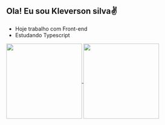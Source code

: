 ## Ola! Eu sou Kleverson silva✌️

- Hoje trabalho com Front-end
- Estudando Typescript

<div>  
<a href="https://github.com/kleversonsilva">
  <img height=200 align="center" src="https://github-readme-stats.vercel.app/api?username=kleversonsilva&show_icons-true&theme=dracula&include_all_commits=true&count_private=true"/>
</a>
<a href="https://github.com/kleversonsilva">
  <img height=200 align="center" src="https://github-readme-stats.vercel.app/api/top-langs?username=anuraghazra&layout=compact&langs_count=8&card_width=320" />
</a>
</div>
